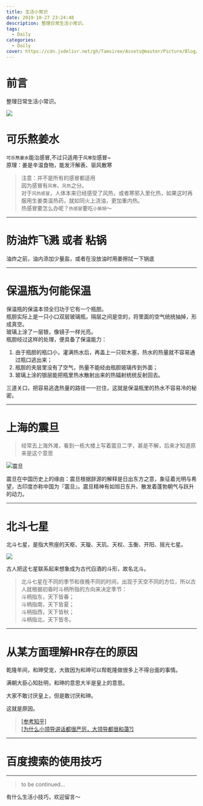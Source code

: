```yaml
---
title: 生活小常识
date: 2019-10-27 23:24:48
description: 整理日常生活小常识。
tags:
  - Daily
categories:
  - Daily
cover: https://cdn.jsdelivr.net/gh/Tamsiree/Assets@master/Picture/Blog/Cover/wallhaven-48rm5k.jpg
---
```

# 前言
整理日常生活小常识。

![](https://cdn.jsdelivr.net/gh/Tamsiree/Assets@master/Picture/Paris_bar.jpg)

# 可乐熬姜水

`可乐熬姜水`能治感冒,不过只适用于`风寒型`感冒~  
原理：姜是辛温食物，能发汗解表、驱风散寒  
> 注意：并不是所有的感冒都适用  
> 因为感冒有`风寒`、`风热`之分。  
> 对于`风热感冒`，人体本来已经感受了风热，或者寒邪入里化热，如果这时再服用生姜类温热药，就如同火上浇油，更加重内热。  
> 热感冒要怎么办呢？`热感冒`要吃`小柴胡`～

---

# 防油炸飞溅 或者 粘锅
油炸之前，油内添加少量盐，或者在没放油时用姜擦拭一下锅底

---

# 保温瓶为何能保温
保温瓶的保温本领全归功于它有一个瓶胆。  
瓶胆实际上是一只小口双层玻璃瓶，隔层之间是空的，将里面的空气统统抽掉，形成真空。  
玻璃上涂了一层银，像镜子一样光亮。  
瓶胆经过这样的处理，便具备了保温能力：  
1. 由于瓶胆的瓶口小，灌满热水后，再盖上一只软木塞，热水的热量就不容易通过瓶口逃出来；  
2. 瓶胆的夹层里没有了空气，热量不能经由瓶胆玻璃传到外面；  
3. 玻璃上涂的银层能把瓶里热水散射出来的热辐射统统反射回去。  

三道关口，把容易逃逸热量的路径一一拦住，这就是保温瓶里的热水不容易冷的秘密。

---

# 上海的震旦
> 经常去上海外滩，看到一栋大楼上写着震旦二字，甚是不解，后来才知道原来是这个意思

![震旦](https://cdn.jsdelivr.net/gh/Tamsiree/Assets@master/Picture/Blog/Post/nwH9-fysqfni2035082.jpg)

震旦在中国历史上的缘由：震旦根据辞源的解释是日出东方之意，象征着光明与希望，古印度亦称中国为『震旦』。震旦精神有如旭日东升、散发着蓬勃朝气与跃升的动力。

---

# 北斗七星
北斗七星，是指大熊座的天枢、天璇、天玑、天权、玉衡、开阳、摇光七星。  

![](https://cdn.jsdelivr.net/gh/Tamsiree/Assets@master/Picture/Blog/Post/eaf81a4c510fd9f959edd5762e2dd42a2834a433.jpg)

古人把这七星联系起来想象成为古代舀酒的斗形，故名北斗。  
> 北斗七星在不同的季节和夜晚不同的时间，出现于天空不同的方位，所以古人就根据初昏时斗柄所指的方向来决定季节：  
> 斗柄指东，天下皆春；  
> 斗柄指南，天下皆夏；  
> 斗柄指西，天下皆秋；  
> 斗柄指北，天下皆冬。

---

# 从某方面理解HR存在的原因
乾隆年间，和珅受宠，大致因为和珅可以帮乾隆做很多上不得台面的事情。

满朝大臣心知肚明，和珅的意思大半是皇上的意思。

大家不敢讨厌皇上，但是敢讨厌和珅。

这就是原因。

> [[参考知乎]](https://www.zhihu.com/question/357655494/answer/912120802)  
> [[为什么小领导讲话都很严厉，大领导都很和蔼?]](https://www.zhihu.com/question/349944053/answer/869759757)

---

# 百度搜索的使用技巧




---
> to be continued...

有什么生活小技巧，欢迎留言～
